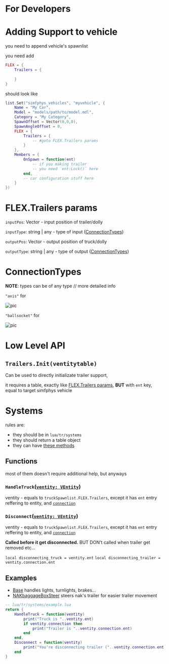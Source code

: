 # For Developers

# Adding Support to vehicle

you need to append vehicle's spawnlist

you need add

```lua
FLEX = {
	Trailers = {
		
	}
}
```
should look like
```lua
list.Set("simfphys_vehicles", "myvehicle", {
	Name = "My Car",
	Model = "models/path/to/model.mdl",
	Category = "My Category",
	SpawnOffset = Vector(0,0,0),
	SpawnAngleOffset = 0,
	FLEX = {
		Trailers = {
			-- #goto FLEX.Trailers params
		}
	},
	Members = {
		OnSpawn = function(ent)
			-- if you making trailer
			-- you need `ent:Lock()` here
		end,
		-- car configuration stuff here
	}
})
```

# FLEX.Trailers params

`inputPos`: Vector - input position of trailer/dolly

`inputType`: string | any - type of input ([ConnectionTypes](#ConnectionTypes))

`outputPos`: Vector - output position of truck/dolly

`outputType`: string | any - type of output ([ConnectionTypes](#ConnectionTypes))

# ConnectionTypes

**NOTE**: types can be of any type // more detailed info

`"axis"` for 

![pic](https://moscowteslaclub.ru/upload/resize_cache/iblock/7e3/1266_715_2/7e3c6ca47f35796b90b4cf44cbaa3c4e.jpg)

`"ballsocket"` for

![pic](https://hips.hearstapps.com/pop.h-cdn.co/assets/16/38/980x652/gallery-1474470091-pmx100116-utilitytrailers07.jpg?resize=480:*)

# Low Level API

## `Trailers.Init(ventitytable)`
Can be used to directly initializate trailer support,

it requires a table, exactly like [FLEX.Trailers params](#flextrailers-params), **BUT** with `ent` key, equal to target simfphys vehicle

# Systems

rules are:
* they should be in `lua/tr/systems`
* they should return a table object
* they can have [these methods](https://github.com/SupinePandora43/Trailers-Reborn/blob/b29960c47048b1543b94fa138a1aa3efbfea7af4/src/typings.d.ts#L29-L34)

## Functions

most of them doesn't require additional help, but anyways

### `HandleTruck`([`ventity: VEntity`](https://github.com/SupinePandora43/Trailers-Reborn/blob/b29960c47048b1543b94fa138a1aa3efbfea7af4/src/typings.d.ts#L9))

ventity - equals to `truckSpawnlist.FLEX.Trailers`, except it has `ent` entry reffering to entity, and [`connection`](https://github.com/SupinePandora43/Trailers-Reborn/blob/abfbd6264efd5150d1fb7842707753f8e4a65abd/src/typings.d.ts#L2)

### `Disconnect`([`ventity: VEntity`](https://github.com/SupinePandora43/Trailers-Reborn/blob/b29960c47048b1543b94fa138a1aa3efbfea7af4/src/typings.d.ts#L9))
ventity - equals to `truckSpawnlist.FLEX.Trailers`, except it has `ent` entry reffering to entity, and [`connection`](https://github.com/SupinePandora43/Trailers-Reborn/blob/abfbd6264efd5150d1fb7842707753f8e4a65abd/src/typings.d.ts#L2)

**Called before it get disconnected.**
BUT DON't called when trailer get removed etc...

`local disconnecting_truck = ventity.ent`
`local disconnecting_trailer = ventity.connection.ent`

## Examples

* [Base](https://github.com/SupinePandora43/Trailers-Reborn/blob/master/lua/TR/systems/base.lua) handles lights, turnlights, brakes...
* [NAKbaggageBoxSteer](https://github.com/NotAKidOnSteam/simfphys-bodygroup-hitboxes/blob/newer/lua/tr/systems/nak_baggagebox_steer.lua) steers nak's trailer for easier trailer movement

```lua
-- lua/tr/systems/example.lua
return {
	HandleTruck = function(ventity)
		print("Truck is "..ventity.ent)
		if ventity.connection then
			print("Trailer is "..ventity.connection.ent)
		end
	end,
	Disconnect = function(ventity)
		print("You're disconnecting trailer ("..ventity.connection.ent.."), from truck ("..ventity.ent..")")
	end
}
```
